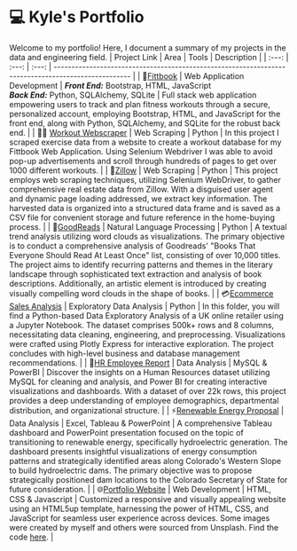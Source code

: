 # :computer: Kyle's Portfolio
Welcome to my portfolio! Here, I document a summary of my projects in the data and engineering field.
| Project Link | Area | Tools | Description                                                                                   | 
| :---: | :---: | :---: | --------------------------------------------------------------------------------------------------- | 
| :muscle:[Fittbook](https://github.com/kpperez/Fittbook-Web-App) | Web Application Development | ***Front End:*** Bootstrap, HTML, JavaScript <br/> ***Back End:*** Python, SQLAlchemy, SQLite | Full stack web application empowering users to track and plan fitness workouts through a secure, personalized account, employing Bootstrap, HTML, and JavaScript for the front end, along with Python, SQLAlchemy, and SQLite for the robust back end. |
| :weight_lifting_man: [Workout Webscraper](https://github.com/kpperez/Workout-Webscraper/blob/main/Workout_Webscraper.ipynb) | Web Scraping  | Python | In this project I scraped exercise data from a website to create a workout database for my Fittbook Web Application. Using Selenium Webdriver I was able to avoid pop-up advertisements and scroll through hundreds of pages to get over 1000 different workouts. |
| :house_with_garden:[Zillow](https://github.com/kpperez/Zillow-Web-Scraper/blob/main/zillow_scraper.ipynb)  |  Web Scraping  | Python | This project employs web scraping techniques, utilizing Selenium WebDriver, to gather comprehensive real estate data from Zillow. With a disguised user agent and dynamic page loading addressed, we extract key information. The harvested data is organized into a structured data frame and is saved as a CSV file for convenient storage and future reference in the home-buying process. | 
| :book:[GoodReads](https://nbviewer.org/github/kpperez/GoodReads-NLP-Analysis/blob/main/GoodReads-NLP.ipynb) | Natural Language Processing | Python | A textual trend analysis utilizing word clouds as visualizations. The primary objective is to conduct a comprehensive analysis of Goodreads' "Books That Everyone Should Read At Least Once" list, consisting of over 10,000 titles. The project aims to identify recurring patterns and themes in the literary landscape through sophisticated text extraction and analysis of book descriptions. Additionally, an artistic element is introduced by creating visually compelling word clouds in the shape of books. |
| :credit_card:[Ecommerce Sales Analysis](https://nbviewer.org/github/kpperez/Online-Retailer-EDA/blob/main/PXecommerce.ipynb) | Exploratory Data Analysis | Python | In this folder, you will find a Python-based Data Exploratory Analysis of a UK online retailer using a Jupyter Notebook. The dataset comprises 500k+ rows and 8 columns, necessitating data cleaning, engineering, and preprocessing. Visualizations were crafted using Plotly Express for interactive exploration. The project concludes with high-level business and database management recommendations. | 
| :briefcase:[HR Employee Report](https://github.com/kpperez/HR-Employee-Report/tree/main) | Data Analysis | MySQL & PowerBI | Discover the insights on a Human Resources dataset utilizing MySQL for cleaning and analysis, and Power BI for creating interactive visualizations and dashboards. With a dataset of over 22k rows, this project provides a deep understanding of employee demographics, departmental distribution, and organizational structure. |
| :zap:[Renewable Energy Proposal](https://github.com/kpperez/CO-Renewable-Energy/tree/main) | Data Analysis | Excel, Tableau & PowerPoint | A comprehensive Tableau dashboard and PowerPoint presentation focused on the topic of transitioning to renewable energy, specifically hydroelectric generation. The dashboard presents insightful visualizations of energy consumption patterns and strategically identified areas along Colorado's Western Slope to build hydroelectric dams. The primary objective was to propose strategically positioned dam locations to the Colorado Secretary of State for future consideration. |
| :globe_with_meridians:[Portfolio Website](https://kyle-perez.com) | Web Development | HTML, CSS & Javascript | Customized a responsive and visually appealing website using an HTML5up template, harnessing the power of HTML, CSS, and JavaScript for seamless user experience across devices. Some images were created by myself and others were sourced from Unsplash. Find the code [here](https://github.com/kpperez/kyleperez.github.io). |

